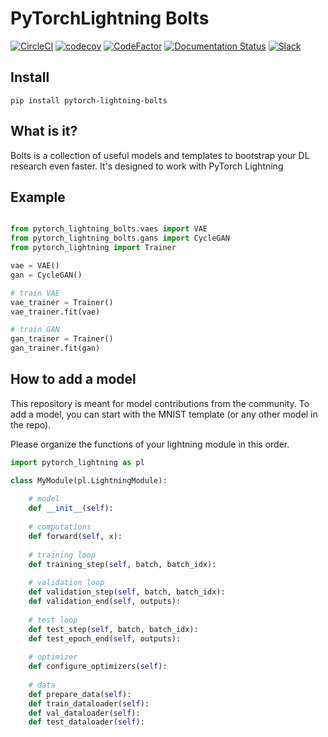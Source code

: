 # PyTorchLightning Bolts

[![CircleCI](https://circleci.com/gh/PyTorchLightning/pytorch-lightning-bolts/tree/master.svg?style=svg)](https://circleci.com/gh/PyTorchLightning/pytorch-lightning-bolts/tree/master)
[![codecov](https://codecov.io/gh/PyTorchLightning/pytorch-lightning-bolts/branch/master/graph/badge.svg)](https://codecov.io/gh/PyTorchLightning/pytorch-lightning-bolts)
[![CodeFactor](https://www.codefactor.io/repository/github/pytorchlightning/pytorch-lightning-bolts/badge)](https://www.codefactor.io/repository/github/pytorchlightning/pytorch-lightning-bolts)
[![Documentation Status](https://readthedocs.org/projects/pytorch-lightning-bolts/badge/?version=latest)](https://pytorch-lightning-bolts.readthedocs.io/en/latest/)
[![Slack](https://img.shields.io/badge/slack-chat-green.svg?logo=slack)](https://join.slack.com/t/pytorch-lightning/shared_invite/enQtODU5ODIyNTUzODQwLTFkMDg5Mzc1MDBmNjEzMDgxOTVmYTdhYjA1MDdmODUyOTg2OGQ1ZWZkYTQzODhhNzdhZDA3YmNhMDhlMDY4YzQ)

## Install
```pip install pytorch-lightning-bolts```

## What is it?
Bolts is a collection of useful models and templates to bootstrap your DL research even faster.
It's designed to work  with PyTorch Lightning

## Example
```python

from pytorch_lightning_bolts.vaes import VAE
from pytorch_lightning_bolts.gans import CycleGAN
from pytorch_lightning import Trainer

vae = VAE()
gan = CycleGAN()

# train VAE
vae_trainer = Trainer()
vae_trainer.fit(vae)

# train GAN
gan_trainer = Trainer()
gan_trainer.fit(gan)
```

## How to add a model
This repository is meant for model contributions from the community.
To add a model, you can start with the MNIST template (or any other model in the repo).

Please organize the functions of your lightning module in this order.

```python
import pytorch_lightning as pl

class MyModule(pl.LightningModule):
    
    # model
    def __init__(self):
    
    # computations
    def forward(self, x):
    
    # training loop
    def training_step(self, batch, batch_idx):
    
    # validation loop
    def validation_step(self, batch, batch_idx):
    def validation_end(self, outputs):
     
    # test loop
    def test_step(self, batch, batch_idx):
    def test_epoch_end(self, outputs):
    
    # optimizer
    def configure_optimizers(self):
    
    # data
    def prepare_data(self):
    def train_dataloader(self):
    def val_dataloader(self):
    def test_dataloader(self):
```
